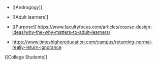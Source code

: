  - [[Androgogy]]
  - [[Adult learners]]

  - [[Purpose]]
    https://www.facultyfocus.com/articles/course-design-ideas/why-the-why-matters-to-adult-learners/
  - https://www.timeshighereducation.com/campus/returning-normal-really-return-ignorance

[[College Students]]